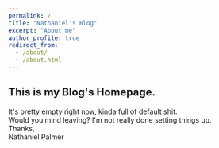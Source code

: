 ```yaml
---
permalink: /
title: "Nathaniel's Blog"
excerpt: "About me"
author_profile: true
redirect_from: 
  - /about/
  - /about.html
---
```


This is my Blog's Homepage.
------
It's pretty empty right now, kinda full of default shit.\
Would you mind leaving? I'm not really done setting things up.\
Thanks,\
Nathaniel Palmer